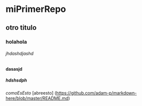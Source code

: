 # miPrimerRepo
## otro titulo
### holahola
###### jhdashdjashd

#### dasasjd
##### hdshsdph

*comoEsEsto*
[abreesto] (https://github.com/adam-p/markdown-here/blob/master/README.md)
